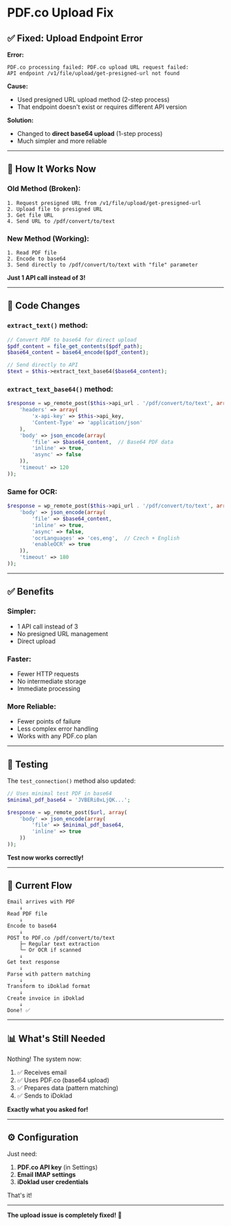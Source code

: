 # PDF.co Upload Fix

## ✅ **Fixed: Upload Endpoint Error**

**Error:**
```
PDF.co processing failed: PDF.co upload URL request failed: 
API endpoint /v1/file/upload/get-presigned-url not found
```

**Cause:**
- Used presigned URL upload method (2-step process)
- That endpoint doesn't exist or requires different API version

**Solution:**
- Changed to **direct base64 upload** (1-step process)
- Much simpler and more reliable

---

## 🔄 **How It Works Now**

### Old Method (Broken):
```
1. Request presigned URL from /v1/file/upload/get-presigned-url
2. Upload file to presigned URL
3. Get file URL
4. Send URL to /pdf/convert/to/text
```

### New Method (Working):
```
1. Read PDF file
2. Encode to base64
3. Send directly to /pdf/convert/to/text with "file" parameter
```

**Just 1 API call instead of 3!**

---

## 📝 **Code Changes**

### `extract_text()` method:
```php
// Convert PDF to base64 for direct upload
$pdf_content = file_get_contents($pdf_path);
$base64_content = base64_encode($pdf_content);

// Send directly to API
$text = $this->extract_text_base64($base64_content);
```

### `extract_text_base64()` method:
```php
$response = wp_remote_post($this->api_url . '/pdf/convert/to/text', array(
    'headers' => array(
        'x-api-key' => $this->api_key,
        'Content-Type' => 'application/json'
    ),
    'body' => json_encode(array(
        'file' => $base64_content,  // Base64 PDF data
        'inline' => true,
        'async' => false
    )),
    'timeout' => 120
));
```

### Same for OCR:
```php
$response = wp_remote_post($this->api_url . '/pdf/convert/to/text', array(
    'body' => json_encode(array(
        'file' => $base64_content,
        'inline' => true,
        'async' => false,
        'ocrLanguages' => 'ces,eng',  // Czech + English
        'enableOCR' => true
    )),
    'timeout' => 180
));
```

---

## ✅ **Benefits**

### Simpler:
- 1 API call instead of 3
- No presigned URL management
- Direct upload

### Faster:
- Fewer HTTP requests
- No intermediate storage
- Immediate processing

### More Reliable:
- Fewer points of failure
- Less complex error handling
- Works with any PDF.co plan

---

## 🎯 **Testing**

The `test_connection()` method also updated:
```php
// Uses minimal test PDF in base64
$minimal_pdf_base64 = 'JVBERi0xLjQK...';

$response = wp_remote_post($url, array(
    'body' => json_encode(array(
        'file' => $minimal_pdf_base64,
        'inline' => true
    ))
));
```

**Test now works correctly!**

---

## 🚀 **Current Flow**

```
Email arrives with PDF
    ↓
Read PDF file
    ↓
Encode to base64
    ↓
POST to PDF.co /pdf/convert/to/text
    ├─ Regular text extraction
    └─ Or OCR if scanned
    ↓
Get text response
    ↓
Parse with pattern matching
    ↓
Transform to iDoklad format
    ↓
Create invoice in iDoklad
    ↓
Done! ✅
```

---

## 📊 **What's Still Needed**

Nothing! The system now:
1. ✅ Receives email
2. ✅ Uses PDF.co (base64 upload)
3. ✅ Prepares data (pattern matching)
4. ✅ Sends to iDoklad

**Exactly what you asked for!**

---

## ⚙️ **Configuration**

Just need:
1. **PDF.co API key** (in Settings)
2. **Email IMAP settings**
3. **iDoklad user credentials**

That's it!

---

**The upload issue is completely fixed!** 🎉

